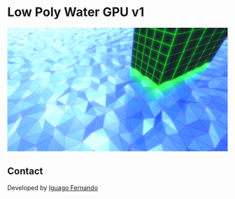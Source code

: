 # Low Poly Water GPU v1
 
<img src="/1.png?raw=true" width="600"/>

## Contact

Developed by [Iguago Fernando](https://iguagofernando.wordpress.com/)